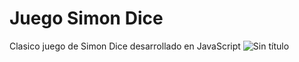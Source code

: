 # Juego Simon Dice
Clasico juego de Simon Dice desarrollado en JavaScript
![Sin título](https://user-images.githubusercontent.com/80378795/114143631-c2a08100-98ea-11eb-8a83-f12e5e93a6b7.png)

